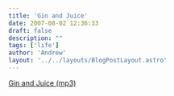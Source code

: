 ```yaml
---
title: 'Gin and Juice'
date: 2007-08-02 12:36:33
draft: false
description: ""
tags: ['life']
author: 'Andrew'
layout: '../../layouts/BlogPostLayout.astro'
---
```


[Gin and Juice (mp3)](http://sixeyesmedia.com/musicfiles/)
